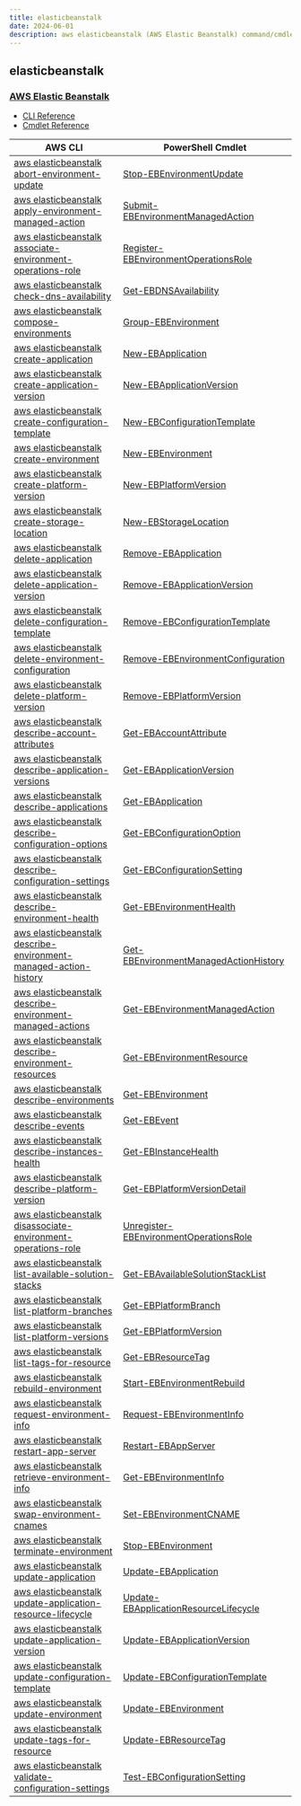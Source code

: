 ```yaml
---
title: elasticbeanstalk
date: 2024-06-01
description: aws elasticbeanstalk (AWS Elastic Beanstalk) command/cmdlet list.
---
```


## elasticbeanstalk

### [AWS Elastic Beanstalk](https://aws.amazon.com/elasticbeanstalk/)

* [CLI Reference](https://awscli.amazonaws.com/v2/documentation/api/latest/reference/elasticbeanstalk/index.html)
* [Cmdlet Reference](https://docs.aws.amazon.com/powershell/latest/reference/items/AWS_Elastic_Beanstalk_cmdlets.html)

|AWS CLI|PowerShell Cmdlet|
|----|----|
|[aws elasticbeanstalk abort-environment-update](https://awscli.amazonaws.com/v2/documentation/api/latest/reference/elasticbeanstalk/abort-environment-update.html)|[Stop-EBEnvironmentUpdate](https://docs.aws.amazon.com/powershell/latest/reference/items/Stop-EBEnvironmentUpdate.html)|
|[aws elasticbeanstalk apply-environment-managed-action](https://awscli.amazonaws.com/v2/documentation/api/latest/reference/elasticbeanstalk/apply-environment-managed-action.html)|[Submit-EBEnvironmentManagedAction](https://docs.aws.amazon.com/powershell/latest/reference/items/Submit-EBEnvironmentManagedAction.html)|
|[aws elasticbeanstalk associate-environment-operations-role](https://awscli.amazonaws.com/v2/documentation/api/latest/reference/elasticbeanstalk/associate-environment-operations-role.html)|[Register-EBEnvironmentOperationsRole](https://docs.aws.amazon.com/powershell/latest/reference/items/Register-EBEnvironmentOperationsRole.html)|
|[aws elasticbeanstalk check-dns-availability](https://awscli.amazonaws.com/v2/documentation/api/latest/reference/elasticbeanstalk/check-dns-availability.html)|[Get-EBDNSAvailability](https://docs.aws.amazon.com/powershell/latest/reference/items/Get-EBDNSAvailability.html)|
|[aws elasticbeanstalk compose-environments](https://awscli.amazonaws.com/v2/documentation/api/latest/reference/elasticbeanstalk/compose-environments.html)|[Group-EBEnvironment](https://docs.aws.amazon.com/powershell/latest/reference/items/Group-EBEnvironment.html)|
|[aws elasticbeanstalk create-application](https://awscli.amazonaws.com/v2/documentation/api/latest/reference/elasticbeanstalk/create-application.html)|[New-EBApplication](https://docs.aws.amazon.com/powershell/latest/reference/items/New-EBApplication.html)|
|[aws elasticbeanstalk create-application-version](https://awscli.amazonaws.com/v2/documentation/api/latest/reference/elasticbeanstalk/create-application-version.html)|[New-EBApplicationVersion](https://docs.aws.amazon.com/powershell/latest/reference/items/New-EBApplicationVersion.html)|
|[aws elasticbeanstalk create-configuration-template](https://awscli.amazonaws.com/v2/documentation/api/latest/reference/elasticbeanstalk/create-configuration-template.html)|[New-EBConfigurationTemplate](https://docs.aws.amazon.com/powershell/latest/reference/items/New-EBConfigurationTemplate.html)|
|[aws elasticbeanstalk create-environment](https://awscli.amazonaws.com/v2/documentation/api/latest/reference/elasticbeanstalk/create-environment.html)|[New-EBEnvironment](https://docs.aws.amazon.com/powershell/latest/reference/items/New-EBEnvironment.html)|
|[aws elasticbeanstalk create-platform-version](https://awscli.amazonaws.com/v2/documentation/api/latest/reference/elasticbeanstalk/create-platform-version.html)|[New-EBPlatformVersion](https://docs.aws.amazon.com/powershell/latest/reference/items/New-EBPlatformVersion.html)|
|[aws elasticbeanstalk create-storage-location](https://awscli.amazonaws.com/v2/documentation/api/latest/reference/elasticbeanstalk/create-storage-location.html)|[New-EBStorageLocation](https://docs.aws.amazon.com/powershell/latest/reference/items/New-EBStorageLocation.html)|
|[aws elasticbeanstalk delete-application](https://awscli.amazonaws.com/v2/documentation/api/latest/reference/elasticbeanstalk/delete-application.html)|[Remove-EBApplication](https://docs.aws.amazon.com/powershell/latest/reference/items/Remove-EBApplication.html)|
|[aws elasticbeanstalk delete-application-version](https://awscli.amazonaws.com/v2/documentation/api/latest/reference/elasticbeanstalk/delete-application-version.html)|[Remove-EBApplicationVersion](https://docs.aws.amazon.com/powershell/latest/reference/items/Remove-EBApplicationVersion.html)|
|[aws elasticbeanstalk delete-configuration-template](https://awscli.amazonaws.com/v2/documentation/api/latest/reference/elasticbeanstalk/delete-configuration-template.html)|[Remove-EBConfigurationTemplate](https://docs.aws.amazon.com/powershell/latest/reference/items/Remove-EBConfigurationTemplate.html)|
|[aws elasticbeanstalk delete-environment-configuration](https://awscli.amazonaws.com/v2/documentation/api/latest/reference/elasticbeanstalk/delete-environment-configuration.html)|[Remove-EBEnvironmentConfiguration](https://docs.aws.amazon.com/powershell/latest/reference/items/Remove-EBEnvironmentConfiguration.html)|
|[aws elasticbeanstalk delete-platform-version](https://awscli.amazonaws.com/v2/documentation/api/latest/reference/elasticbeanstalk/delete-platform-version.html)|[Remove-EBPlatformVersion](https://docs.aws.amazon.com/powershell/latest/reference/items/Remove-EBPlatformVersion.html)|
|[aws elasticbeanstalk describe-account-attributes](https://awscli.amazonaws.com/v2/documentation/api/latest/reference/elasticbeanstalk/describe-account-attributes.html)|[Get-EBAccountAttribute](https://docs.aws.amazon.com/powershell/latest/reference/items/Get-EBAccountAttribute.html)|
|[aws elasticbeanstalk describe-application-versions](https://awscli.amazonaws.com/v2/documentation/api/latest/reference/elasticbeanstalk/describe-application-versions.html)|[Get-EBApplicationVersion](https://docs.aws.amazon.com/powershell/latest/reference/items/Get-EBApplicationVersion.html)|
|[aws elasticbeanstalk describe-applications](https://awscli.amazonaws.com/v2/documentation/api/latest/reference/elasticbeanstalk/describe-applications.html)|[Get-EBApplication](https://docs.aws.amazon.com/powershell/latest/reference/items/Get-EBApplication.html)|
|[aws elasticbeanstalk describe-configuration-options](https://awscli.amazonaws.com/v2/documentation/api/latest/reference/elasticbeanstalk/describe-configuration-options.html)|[Get-EBConfigurationOption](https://docs.aws.amazon.com/powershell/latest/reference/items/Get-EBConfigurationOption.html)|
|[aws elasticbeanstalk describe-configuration-settings](https://awscli.amazonaws.com/v2/documentation/api/latest/reference/elasticbeanstalk/describe-configuration-settings.html)|[Get-EBConfigurationSetting](https://docs.aws.amazon.com/powershell/latest/reference/items/Get-EBConfigurationSetting.html)|
|[aws elasticbeanstalk describe-environment-health](https://awscli.amazonaws.com/v2/documentation/api/latest/reference/elasticbeanstalk/describe-environment-health.html)|[Get-EBEnvironmentHealth](https://docs.aws.amazon.com/powershell/latest/reference/items/Get-EBEnvironmentHealth.html)|
|[aws elasticbeanstalk describe-environment-managed-action-history](https://awscli.amazonaws.com/v2/documentation/api/latest/reference/elasticbeanstalk/describe-environment-managed-action-history.html)|[Get-EBEnvironmentManagedActionHistory](https://docs.aws.amazon.com/powershell/latest/reference/items/Get-EBEnvironmentManagedActionHistory.html)|
|[aws elasticbeanstalk describe-environment-managed-actions](https://awscli.amazonaws.com/v2/documentation/api/latest/reference/elasticbeanstalk/describe-environment-managed-actions.html)|[Get-EBEnvironmentManagedAction](https://docs.aws.amazon.com/powershell/latest/reference/items/Get-EBEnvironmentManagedAction.html)|
|[aws elasticbeanstalk describe-environment-resources](https://awscli.amazonaws.com/v2/documentation/api/latest/reference/elasticbeanstalk/describe-environment-resources.html)|[Get-EBEnvironmentResource](https://docs.aws.amazon.com/powershell/latest/reference/items/Get-EBEnvironmentResource.html)|
|[aws elasticbeanstalk describe-environments](https://awscli.amazonaws.com/v2/documentation/api/latest/reference/elasticbeanstalk/describe-environments.html)|[Get-EBEnvironment](https://docs.aws.amazon.com/powershell/latest/reference/items/Get-EBEnvironment.html)|
|[aws elasticbeanstalk describe-events](https://awscli.amazonaws.com/v2/documentation/api/latest/reference/elasticbeanstalk/describe-events.html)|[Get-EBEvent](https://docs.aws.amazon.com/powershell/latest/reference/items/Get-EBEvent.html)|
|[aws elasticbeanstalk describe-instances-health](https://awscli.amazonaws.com/v2/documentation/api/latest/reference/elasticbeanstalk/describe-instances-health.html)|[Get-EBInstanceHealth](https://docs.aws.amazon.com/powershell/latest/reference/items/Get-EBInstanceHealth.html)|
|[aws elasticbeanstalk describe-platform-version](https://awscli.amazonaws.com/v2/documentation/api/latest/reference/elasticbeanstalk/describe-platform-version.html)|[Get-EBPlatformVersionDetail](https://docs.aws.amazon.com/powershell/latest/reference/items/Get-EBPlatformVersionDetail.html)|
|[aws elasticbeanstalk disassociate-environment-operations-role](https://awscli.amazonaws.com/v2/documentation/api/latest/reference/elasticbeanstalk/disassociate-environment-operations-role.html)|[Unregister-EBEnvironmentOperationsRole](https://docs.aws.amazon.com/powershell/latest/reference/items/Unregister-EBEnvironmentOperationsRole.html)|
|[aws elasticbeanstalk list-available-solution-stacks](https://awscli.amazonaws.com/v2/documentation/api/latest/reference/elasticbeanstalk/list-available-solution-stacks.html)|[Get-EBAvailableSolutionStackList](https://docs.aws.amazon.com/powershell/latest/reference/items/Get-EBAvailableSolutionStackList.html)|
|[aws elasticbeanstalk list-platform-branches](https://awscli.amazonaws.com/v2/documentation/api/latest/reference/elasticbeanstalk/list-platform-branches.html)|[Get-EBPlatformBranch](https://docs.aws.amazon.com/powershell/latest/reference/items/Get-EBPlatformBranch.html)|
|[aws elasticbeanstalk list-platform-versions](https://awscli.amazonaws.com/v2/documentation/api/latest/reference/elasticbeanstalk/list-platform-versions.html)|[Get-EBPlatformVersion](https://docs.aws.amazon.com/powershell/latest/reference/items/Get-EBPlatformVersion.html)|
|[aws elasticbeanstalk list-tags-for-resource](https://awscli.amazonaws.com/v2/documentation/api/latest/reference/elasticbeanstalk/list-tags-for-resource.html)|[Get-EBResourceTag](https://docs.aws.amazon.com/powershell/latest/reference/items/Get-EBResourceTag.html)|
|[aws elasticbeanstalk rebuild-environment](https://awscli.amazonaws.com/v2/documentation/api/latest/reference/elasticbeanstalk/rebuild-environment.html)|[Start-EBEnvironmentRebuild](https://docs.aws.amazon.com/powershell/latest/reference/items/Start-EBEnvironmentRebuild.html)|
|[aws elasticbeanstalk request-environment-info](https://awscli.amazonaws.com/v2/documentation/api/latest/reference/elasticbeanstalk/request-environment-info.html)|[Request-EBEnvironmentInfo](https://docs.aws.amazon.com/powershell/latest/reference/items/Request-EBEnvironmentInfo.html)|
|[aws elasticbeanstalk restart-app-server](https://awscli.amazonaws.com/v2/documentation/api/latest/reference/elasticbeanstalk/restart-app-server.html)|[Restart-EBAppServer](https://docs.aws.amazon.com/powershell/latest/reference/items/Restart-EBAppServer.html)|
|[aws elasticbeanstalk retrieve-environment-info](https://awscli.amazonaws.com/v2/documentation/api/latest/reference/elasticbeanstalk/retrieve-environment-info.html)|[Get-EBEnvironmentInfo](https://docs.aws.amazon.com/powershell/latest/reference/items/Get-EBEnvironmentInfo.html)|
|[aws elasticbeanstalk swap-environment-cnames](https://awscli.amazonaws.com/v2/documentation/api/latest/reference/elasticbeanstalk/swap-environment-cnames.html)|[Set-EBEnvironmentCNAME](https://docs.aws.amazon.com/powershell/latest/reference/items/Set-EBEnvironmentCNAME.html)|
|[aws elasticbeanstalk terminate-environment](https://awscli.amazonaws.com/v2/documentation/api/latest/reference/elasticbeanstalk/terminate-environment.html)|[Stop-EBEnvironment](https://docs.aws.amazon.com/powershell/latest/reference/items/Stop-EBEnvironment.html)|
|[aws elasticbeanstalk update-application](https://awscli.amazonaws.com/v2/documentation/api/latest/reference/elasticbeanstalk/update-application.html)|[Update-EBApplication](https://docs.aws.amazon.com/powershell/latest/reference/items/Update-EBApplication.html)|
|[aws elasticbeanstalk update-application-resource-lifecycle](https://awscli.amazonaws.com/v2/documentation/api/latest/reference/elasticbeanstalk/update-application-resource-lifecycle.html)|[Update-EBApplicationResourceLifecycle](https://docs.aws.amazon.com/powershell/latest/reference/items/Update-EBApplicationResourceLifecycle.html)|
|[aws elasticbeanstalk update-application-version](https://awscli.amazonaws.com/v2/documentation/api/latest/reference/elasticbeanstalk/update-application-version.html)|[Update-EBApplicationVersion](https://docs.aws.amazon.com/powershell/latest/reference/items/Update-EBApplicationVersion.html)|
|[aws elasticbeanstalk update-configuration-template](https://awscli.amazonaws.com/v2/documentation/api/latest/reference/elasticbeanstalk/update-configuration-template.html)|[Update-EBConfigurationTemplate](https://docs.aws.amazon.com/powershell/latest/reference/items/Update-EBConfigurationTemplate.html)|
|[aws elasticbeanstalk update-environment](https://awscli.amazonaws.com/v2/documentation/api/latest/reference/elasticbeanstalk/update-environment.html)|[Update-EBEnvironment](https://docs.aws.amazon.com/powershell/latest/reference/items/Update-EBEnvironment.html)|
|[aws elasticbeanstalk update-tags-for-resource](https://awscli.amazonaws.com/v2/documentation/api/latest/reference/elasticbeanstalk/update-tags-for-resource.html)|[Update-EBResourceTag](https://docs.aws.amazon.com/powershell/latest/reference/items/Update-EBResourceTag.html)|
|[aws elasticbeanstalk validate-configuration-settings](https://awscli.amazonaws.com/v2/documentation/api/latest/reference/elasticbeanstalk/validate-configuration-settings.html)|[Test-EBConfigurationSetting](https://docs.aws.amazon.com/powershell/latest/reference/items/Test-EBConfigurationSetting.html)|

